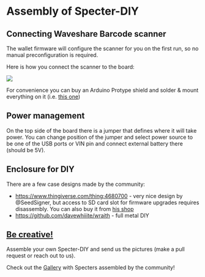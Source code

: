 # Assembly of Specter-DIY

## Connecting Waveshare Barcode scanner

The wallet firmware will configure the scanner for you on the first run, so no manual preconfiguration is required.

Here is how you connect the scanner to the board:

![](./pictures/waveshare_wiring.jpg)

For convenience you can buy an Arduino Protype shield and solder & mount everything on it (i.e. [this one](https://www.digikey.com/catalog/en/partgroup/proto-shield-rev3-uno-size/79347))

## Power management

On the top side of the board there is a jumper that defines where it will take power. You can change position of the jumper and select power source to be one of the USB ports or VIN pin and connect external battery there (should be 5V).

## Enclosure for DIY

There are a few case designs made by the community:
- https://www.thingiverse.com/thing:4680700 - very nice design by @SeedSigner, but access to SD card slot for firmware upgrades requires disassembly. You can also buy it from [his shop](https://btc-hardware-solutions.square.site/)
- https://github.com/davewhiiite/wraith - full metal DIY

## [Be creative!](./pictures/gallery/README.md)

Assemble your own Specter-DIY and send us the pictures (make a pull request or reach out to us).

Check out the [Gallery](./pictures/gallery/README.md) with Specters assembled by the community!